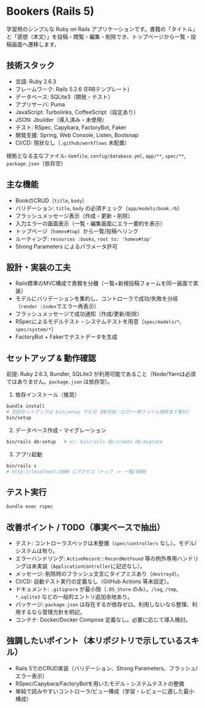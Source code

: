 # Bookers (Rails 5)

学習用のシンプルな Ruby on Rails アプリケーションです。書籍の「タイトル」と「感想（本文）」を投稿・閲覧・編集・削除でき、トップページから一覧・投稿画面へ遷移します。

## 技術スタック

- 言語: Ruby 2.6.3
- フレームワーク: Rails 5.2.6 (ERBテンプレート)
- データベース: SQLite3（開発・テスト）
- アプリサーバ: Puma
- JavaScript: Turbolinks, CoffeeScript（設定あり）
- JSON: Jbuilder（導入済み・未使用）
- テスト: RSpec, Capybara, FactoryBot, Faker
- 開発支援: Spring, Web Console, Listen, Bootsnap
- CI/CD: 現状なし（`.github/workflows` 未配置）

根拠となる主なファイル: `Gemfile`, `config/database.yml`, `app/**`, `spec/**`, `package.json`（依存空）

## 主な機能

- BookのCRUD（`title`, `body`）
- バリデーション: `title`, `body` の必須チェック（`app/models/book.rb`）
- フラッシュメッセージ表示（作成・更新・削除）
- 入力エラーの画面表示（一覧・編集画面にエラー要約を表示）
- トップページ（`homes#top`）から一覧/投稿へリンク
- ルーティング: `resources :books`, `root to: 'homes#top'`
- Strong Parameters によるパラメータ許可

## 設計・実装の工夫

- Rails標準のMVC構成で責務を分離（一覧+新規投稿フォームを同一画面で実装）
- モデルにバリデーションを集約し、コントローラで成功/失敗を分岐（`render :index`でエラー再表示）
- フラッシュメッセージで成功通知（作成/更新/削除）
- RSpecによるモデルテスト・システムテストを用意（`spec/models/*`, `spec/system/*`）
- FactoryBot + Fakerでテストデータを生成

## セットアップ & 動作確認

前提: Ruby 2.6.3, Bundler, SQLite3 が利用可能であること（Node/Yarnは必須ではありません。`package.json` は依存空）。

1) 依存インストール（推奨）

```bash
bundle install
# 初回セットアップは bin/setup でも可（DB作成・ログ/一時ファイル掃除まで実行）
bin/setup
```

2) データベース作成・マイグレーション

```bash
bin/rails db:setup   # or: bin/rails db:create db:migrate
```

3) アプリ起動

```bash
bin/rails s
# http://localhost:3000 にアクセス（トップ -> 一覧/投稿）
```

## テスト実行

```bash
bundle exec rspec
```

## 改善ポイント / TODO（事実ベースで抽出）

- テスト: コントローラスペックは未整備（`spec/controllers` なし）。モデル/システムは有り。
- エラーハンドリング: `ActiveRecord::RecordNotFound` 等の例外専用ハンドリングは未実装（`ApplicationController`に記述なし）。
- メッセージ: 削除時のフラッシュ文言にタイプミスあり（`destroyd`）。
- CI/CD: 自動テスト実行の定義なし（GitHub Actions 等未設定）。
- ドキュメント: `.gitignore` が最小限（`.DS_Store` のみ）。`/log`, `/tmp`, `*.sqlite3` などの一般的エントリ追加余地あり。
- パッケージ: `package.json` は存在するが依存ゼロ。利用しないなら整理、利用するなら管理方針を明記。
- コンテナ: Docker/Docker Compose 定義なし。必要に応じて導入検討。

## 強調したいポイント（本リポジトリで示しているスキル）

- Rails 5でのCRUD実装（バリデーション、Strong Parameters、フラッシュ/エラー表示）
- RSpec/Capybara/FactoryBotを用いたモデル・システムテストの整備
- 単純で読みやすいコントローラ/ビュー構成（学習・レビューに適した最小構成）
